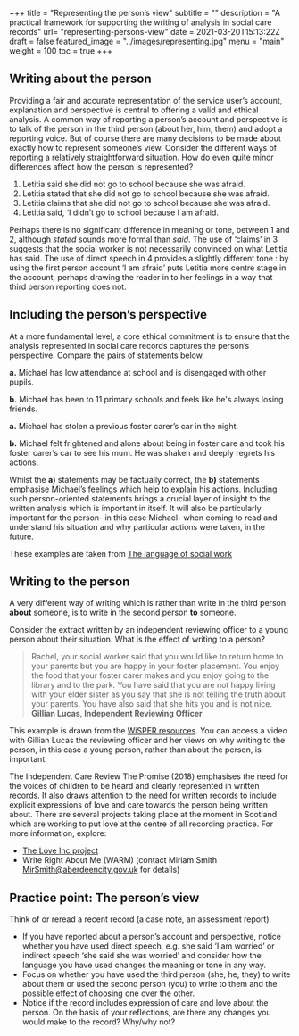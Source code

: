+++
title = "Representing the person’s view"
subtitle = ""
description = "A practical framework for supporting the writing of analysis in social care records"
url= "representing-persons-view"
date = 2021-03-20T15:13:22Z
draft = false
featured_image = "../images/representing.jpg"
menu = "main"
weight = 100
toc = true
+++
## Writing about the  person

Providing a fair and accurate representation of the service user’s account, explanation and perspective is central to offering a valid and ethical analysis. A common way of reporting a person’s account and perspective is to talk of the person in the third person (about her, him, them) and adopt a reporting voice. But of course there are many decisions to be made about exactly how to represent someone’s view. Consider the different ways of reporting a relatively straightforward situation.  How do even quite minor differences affect how the person is represented?

1. Letitia said she did not go to school because she was afraid.
2. Letitia stated that she did not go to school because she was afraid.
3. Letitia claims that she did not go to school because she was afraid.
4. Letitia said, ‘I didn’t go to school because I am afraid.

Perhaps there is no significant difference in meaning or tone, between 1 and 2, although _stated_ sounds more formal than _said_. The use of ‘claims’ in 3 suggests that the social worker is not necessarily convinced on what Letitia has said. The use of direct speech in 4 provides a slightly different tone : by using the first person account ‘I am afraid’ puts Letitia more centre stage in the account, perhaps drawing the reader in to her feelings in a way that third person reporting does not.

## Including the person’s perspective

At a more fundamental level, a core ethical commitment is to ensure that the analysis represented in social care records captures the person’s perspective. Compare the pairs of statements below.

**a.** Michael has low attendance at school and is disengaged with other pupils.

**b.** Michael has been to 11 primary schools and feels like he's always losing friends.

**a.** Michael has stolen a previous foster carer’s car in the night.

**b.** Michael felt frightened and alone about being in foster care and took his foster carer’s car to see his mum. He was shaken and deeply regrets his actions.

Whilst the **a)** statements may be factually correct, the **b)** statements emphasise Michael’s feelings which help to explain his actions. Including such person-oriented statements brings a crucial layer of insight to the written analysis which is important in itself. It will also be particularly important for the person- in this case Michael- when coming to read and understand his situation and why particular actions were taken, in the future.

These examples are taken from [The language of social work](https://www.servelec.co.uk/about-digital-care/our-news/the-language-of-social-work)

## Writing to the person

A very different way of writing which is rather than write in the third person **about** someone, is to write in the second person **to** someone.

Consider the extract written by an independent reviewing officer to a young person about their situation. What is the effect of writing to a person?

> Rachel, your social worker said that you would like to return home to your parents but you are happy in your foster placement. You enjoy the food that your foster carer makes and you enjoy going to the library and to the park. You have said that you are not happy living with your elder sister as you say that she is not telling the truth about your parents. You have also said that she hits you and is not nice.
**Gillian Lucas, Independent Reviewing Officer**

This example is drawn from the [WiSPER resources](https://wisper.writinginsocialwork.com/resource/writing-to-the-child/). You can access a video with Gillian Lucas the reviewing officer and her views on why writing to the person, in this case a young person, rather than about the person, is important.

The Independent Care Review The Promise (2018) emphasises the need for the voices of children to be heard and clearly represented in written records. It also draws attention to the need for written records to include explicit expressions of love and care towards the person being written about. There are several projects taking place at the moment in Scotland which are working to put love at the centre of all recording practice. For more information, explore:

* [The Love Inc project](https://www.aberlour.org.uk/services/love-inc-project/ )
* Write Right About Me (WARM) (contact Miriam Smith MirSmith@aberdeencity.gov.uk for details)

## Practice point: The person’s view

Think of or reread a recent record (a case note, an assessment report).

* If you have reported about a person’s account and perspective, notice whether you have used direct speech, e.g. she said ‘I am worried’ or indirect speech ‘she said she was worried’ and consider how the language you have used changes the meaning or tone in any way.
* Focus on whether you have used the third person (she, he, they) to write about them or used the second person (you) to write to them and the possible effect of choosing one over the other.
* Notice if the record includes expression of care and love about the person. On the basis of your reflections, are there any changes you would make to the record? Why/why not?

